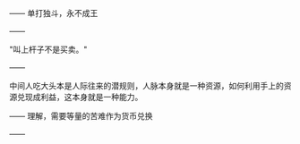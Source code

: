 ——
单打独斗，永不成王

——

"叫上杆子不是买卖。"

——

中间人吃大头本是人际往来的潜规则，人脉本身就是一种资源，如何利用手上的资源兑现成利益，这本身就是一种能力。

——
理解，需要等量的苦难作为货币兑换

——

